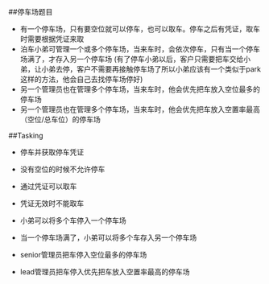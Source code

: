 ##停车场题目

* 有一个停车场，只有要空位就可以停车，也可以取车。停车之后有凭证，取车时需要根据凭证来取
* 泊车小弟可管理一个或多个停车场，当来车时，会依次停车，只有当一个停车场满了，才存入另一个停车场 (有了停车小弟以后，客户只需要把车交给小弟，让小弟去停，客户不需要再接触停车场了所以小弟应该有一个类似于park这样的方法，他会自己去找停车场停好)
* 另一个管理员也在管理多个停车场，当来车时，他会优先把车放入空位最多的停车场
* 另一个管理员也在管理多个停车场，当来车时，他会优先把车放入空置率最高（空位/总车位）的停车场
    
##Tasking

* 停车并获取停车凭证
* 没有空位的时候不允许停车
* 通过凭证可以取车
* 凭证无效时不能取车
* 小弟可以将多个车停入一个停车场
* 当一个停车场满了，小弟可以将多个车存入另一个停车场

* senior管理员把车停入空位最多的停车场
* lead管理员把车停入优先把车放入空置率最高的停车场
